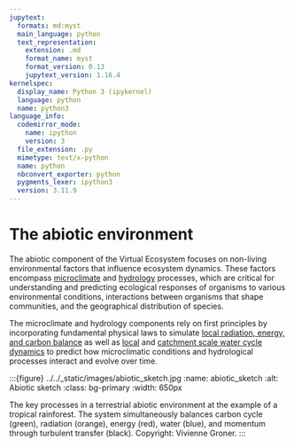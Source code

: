 ```yaml
---
jupytext:
  formats: md:myst
  main_language: python
  text_representation:
    extension: .md
    format_name: myst
    format_version: 0.13
    jupytext_version: 1.16.4
kernelspec:
  display_name: Python 3 (ipykernel)
  language: python
  name: python3
language_info:
  codemirror_mode:
    name: ipython
    version: 3
  file_extension: .py
  mimetype: text/x-python
  name: python
  nbconvert_exporter: python
  pygments_lexer: ipython3
  version: 3.11.9
---
```


# The abiotic environment

The abiotic component of the Virtual Ecosystem focuses on non-living environmental
factors that influence ecosystem dynamics. These factors encompass
[microclimate](./microclimate_theory.md) and [hydrology](./hydrology_theory.md)
processes, which are critical for understanding and predicting ecological
responses of organisms to various environmental conditions, interactions between
organisms that shape communities, and the geographical distribution of species.

The microclimate and hydrology components rely on first principles by incorporating
fundamental physical laws to simulate
[local radiation, energy, and carbon balance](./microclimate_theory.md#balancing-energy-water-and-carbon)
as well as [local](./hydrology_theory.md#local-water-balance) and
[catchment scale water cycle dynamics](./hydrology_theory.md#catchment-scale-water-balance)
to predict how microclimatic conditions and hydrological processes interact and evolve
over time.

:::{figure} ../../_static/images/abiotic_sketch.jpg
:name: abiotic_sketch
:alt: Abiotic sketch
:class: bg-primary
:width: 650px

The key processes in a terrestrial abiotic environment at the example of a
tropical rainforest. The system simultaneously balances carbon cycle (green), radiation
(orange), energy (red), water (blue), and momentum through turbulent transfer (black).
Copyright: Vivienne Groner.
:::
